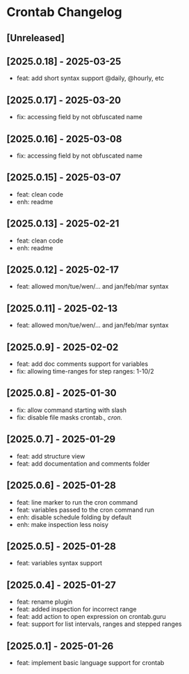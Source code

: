 <!-- Keep a Changelog guide -> https://keepachangelog.com -->

# Crontab Changelog

## [Unreleased]

## [2025.0.18] - 2025-03-25

- feat: add short syntax support @daily, @hourly, etc

## [2025.0.17] - 2025-03-20

- fix: accessing field by not obfuscated name

## [2025.0.16] - 2025-03-08

- fix: accessing field by not obfuscated name

## [2025.0.15] - 2025-03-07

- feat: clean code
- enh: readme

## [2025.0.13] - 2025-02-21

- feat: clean code
- enh: readme

## [2025.0.12] - 2025-02-17

- feat: allowed mon/tue/wen/... and jan/feb/mar syntax

## [2025.0.11] - 2025-02-13

- feat: allowed mon/tue/wen/... and jan/feb/mar syntax

## [2025.0.9] - 2025-02-02

- feat: add doc comments support for variables
- fix: allowing time-ranges for step ranges: 1-10/2

## [2025.0.8] - 2025-01-30

- fix: allow command starting with slash
- fix: disable file masks crontab.*, cron.*

## [2025.0.7] - 2025-01-29

- feat: add structure view
- feat: add documentation and comments folder

## [2025.0.6] - 2025-01-28

- feat: line marker to run the cron command
- feat: variables passed to the cron command run
- enh: disable schedule folding by default
- enh: make inspection less noisy

## [2025.0.5] - 2025-01-28

- feat: variables syntax support

## [2025.0.4] - 2025-01-27

- feat: rename plugin
- feat: added inspection for incorrect range
- feat: add action to open expression on crontab.guru
- feat: support for list intervals, ranges and stepped ranges

## [2025.0.1] - 2025-01-26

- feat: implement basic language support for crontab

